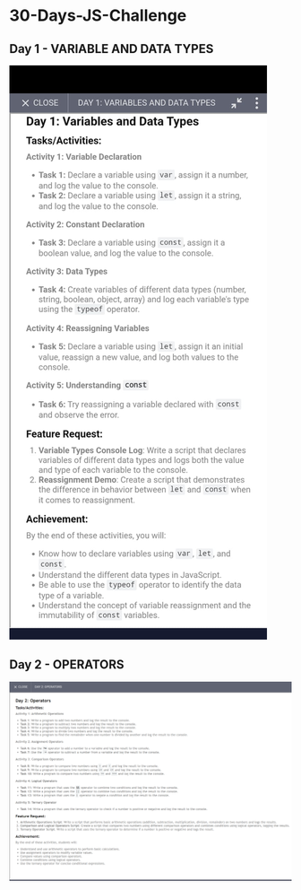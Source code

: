 # 30-Days-JS-Challenge

## Day 1 - VARIABLE AND DATA TYPES

![Day 1 Instructions](/images/day1-instructions.jpg)

## Day 2 - OPERATORS

![Day 2 Instructions](/images/day-2-instructions.png)

